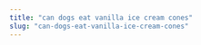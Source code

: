 ```yaml
---
title: "can dogs eat vanilla ice cream cones"
slug: "can-dogs-eat-vanilla-ice-cream-cones"
---
```


